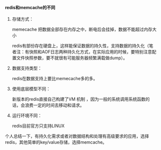 
#### redis和memcache的不同

1. 存储方式：

    memecache 把数据全部存在内存之中，断电后会挂掉，数据不能超过内存大小
    
    redis有部份存在硬盘上，这样能保证数据的持久性，支持数据的持久化（笔者注：有快照和AOF日志两种持久化方式，在实际应用的时候，要特别注意配置文件快照参数，要不就很有可能服务器频繁满载做dump）。

2. 数据支持类型：

    redis在数据支持上要比memecache多的多。

3. 使用底层模型不同：
    
    新版本的redis直接自己构建了VM 机制 ，因为一般的系统调用系统函数的话，会浪费一定的时间去移动和请求。
    
4. 运行环境不同：
    
    redis目前官方只支持LINUX

个人总结一下，有持久化需求或者对数据结构和处理有高级要求的应用，选择redis，其他简单的key/value存储，选择memcache。